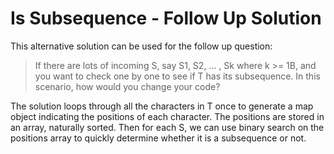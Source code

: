 # Is Subsequence - Follow Up Solution

This alternative solution can be used for the follow up question:

> If there are lots of incoming S, say S1, S2, ... , Sk where k >= 1B, and you want to check one by one to see if T has its subsequence. In this scenario, how would you change your code?

The solution loops through all the characters in T once to generate a map object indicating the positions of each character. The positions are stored in an array, naturally sorted. Then for each S, we can use binary search on the positions array to quickly determine whether it is a subsequence or not.
